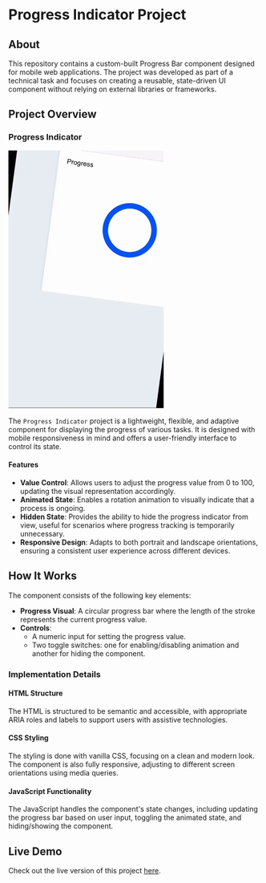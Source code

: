 # Progress Indicator Project

## About

This repository contains a custom-built Progress Bar component designed for mobile web applications. The project was developed as part of a technical task and focuses on creating a reusable, state-driven UI component without relying on external libraries or frameworks.

## Project Overview

### Progress Indicator

![Progress Bar Preview](media/progress-bar.gif)

The `Progress Indicator` project is a lightweight, flexible, and adaptive component for displaying the progress of various tasks. It is designed with mobile responsiveness in mind and offers a user-friendly interface to control its state.

#### Features

- **Value Control**: Allows users to adjust the progress value from 0 to 100, updating the visual representation accordingly.
- **Animated State**: Enables a rotation animation to visually indicate that a process is ongoing.
- **Hidden State**: Provides the ability to hide the progress indicator from view, useful for scenarios where progress tracking is temporarily unnecessary.
- **Responsive Design**: Adapts to both portrait and landscape orientations, ensuring a consistent user experience across different devices.

## How It Works

The component consists of the following key elements:

- **Progress Visual**: A circular progress bar where the length of the stroke represents the current progress value.
- **Controls**:
  - A numeric input for setting the progress value.
  - Two toggle switches: one for enabling/disabling animation and another for hiding the component.

### Implementation Details

#### HTML Structure

The HTML is structured to be semantic and accessible, with appropriate ARIA roles and labels to support users with assistive technologies.

#### CSS Styling

The styling is done with vanilla CSS, focusing on a clean and modern look. The component is also fully responsive, adjusting to different screen orientations using media queries.

#### JavaScript Functionality

The JavaScript handles the component's state changes, including updating the progress bar based on user input, toggling the animated state, and hiding/showing the component.

## Live Demo

Check out the live version of this project [here](https://jdoroshina.github.io/progress/).
